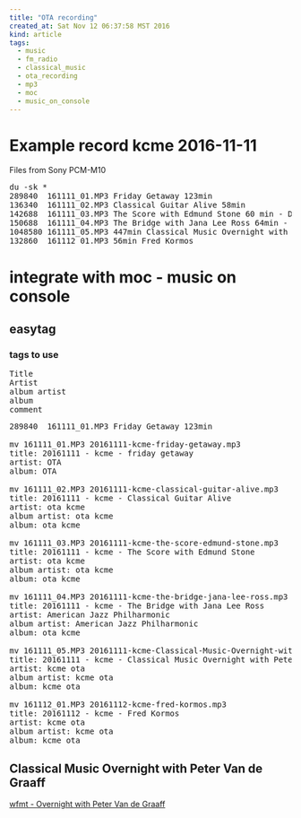 ```yaml
---
title: "OTA recording"
created_at: Sat Nov 12 06:37:58 MST 2016
kind: article
tags:
  - music
  - fm_radio
  - classical_music
  - ota_recording
  - mp3
  - moc
  - music_on_console
---
```


# Example record kcme 2016-11-11

Files from Sony PCM-M10

<pre>
du -sk *
289840	161111_01.MP3 Friday Getaway 123min
136340	161111_02.MP3 Classical Guitar Alive 58min
142688	161111_03.MP3 The Score with Edmund Stone 60 min - DC Comics
150688	161111_04.MP3 The Bridge with Jana Lee Ross 64min - American Jazz Philharmonic - Jack Elliot 1979
1048580	161111_05.MP3 447min Classical Music Overnight with Peter Van de Graaff
132860	161112_01.MP3 56min Fred Kormos
</pre>

# integrate with moc - music on console

## easytag

### tags to use

<pre>
Title
Artist
album artist
album
comment
</pre>

<pre>
289840	161111_01.MP3 Friday Getaway 123min

mv 161111_01.MP3 20161111-kcme-friday-getaway.mp3
title: 20161111 - kcme - friday getaway
artist: OTA
album: OTA

mv 161111_02.MP3 20161111-kcme-classical-guitar-alive.mp3
title: 20161111 - kcme - Classical Guitar Alive
artist: ota kcme
album artist: ota kcme
album: ota kcme

mv 161111_03.MP3 20161111-kcme-the-score-edmund-stone.mp3
title: 20161111 - kcme - The Score with Edmund Stone
artist: ota kcme
album artist: ota kcme
album: ota kcme

mv 161111_04.MP3 20161111-kcme-the-bridge-jana-lee-ross.mp3
title: 20161111 - kcme - The Bridge with Jana Lee Ross
artist: American Jazz Philharmonic
album artist: American Jazz Philharmonic
album: ota kcme

mv 161111_05.MP3 20161111-kcme-Classical-Music-Overnight-with-Peter-Van-de-Graaff.mp3
title: 20161111 - kcme - Classical Music Overnight with Peter Van de Graaff
artist: kcme ota
album artist: kcme ota
album: kcme ota

mv 161112_01.MP3 20161112-kcme-fred-kormos.mp3
title: 20161112 - kcme - Fred Kormos
artist: kcme ota
album artist: kcme ota
album: kcme ota
</pre>

## Classical Music Overnight with Peter Van de Graaff

<a href="http://www.wfmt.com/programs/through-the-night-with-peter-van-de-graaff/" target="_blank">wfmt - Overnight with Peter Van de Graaff</a>

<!--
html boilerplate
<a href="" target="_blank"></a>
<a name=""></a>
<img src="" width="400px">
<ul>
  <li></li>
</ul>
<pre>
</pre>
<pre><code>
</code></pre>
<math xmlns='http://www.w3.org/1998/Math/MathML' display='block'>
</math>
-->
